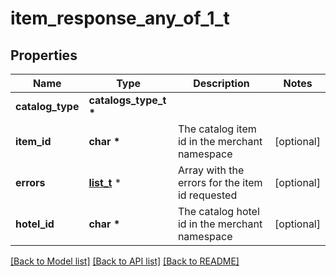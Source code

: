 # item_response_any_of_1_t

## Properties
Name | Type | Description | Notes
------------ | ------------- | ------------- | -------------
**catalog_type** | **catalogs_type_t \*** |  | 
**item_id** | **char \*** | The catalog item id in the merchant namespace | [optional] 
**errors** | [**list_t**](item_validation_event.md) \* | Array with the errors for the item id requested | [optional] 
**hotel_id** | **char \*** | The catalog hotel id in the merchant namespace | [optional] 

[[Back to Model list]](../README.md#documentation-for-models) [[Back to API list]](../README.md#documentation-for-api-endpoints) [[Back to README]](../README.md)


